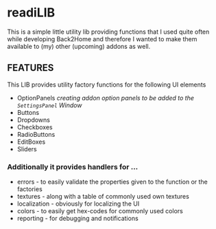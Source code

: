 # readiLIB

This is a simple little utility lib providing functions that I used quite often while developing Back2Home and therefore I wanted to make them available to (my) other (upcoming) addons as well.

## FEATURES

This LIB provides utility factory functions for the following UI elements

- OptionPanels _creating addon option panels to be added to the `SettingsPanel` Window_
- Buttons
- Dropdowns
- Checkboxes
- RadioButtons
- EditBoxes
- Sliders

### Additionally it provides handlers for ...

- errors - to easily validate the properties given to the function or the factories
- textures - along with a table of commonly used own textures
- localization - obviously for localizing the UI
- colors - to easily get hex-codes for commonly used colors
- reporting - for debugging and notifications 
